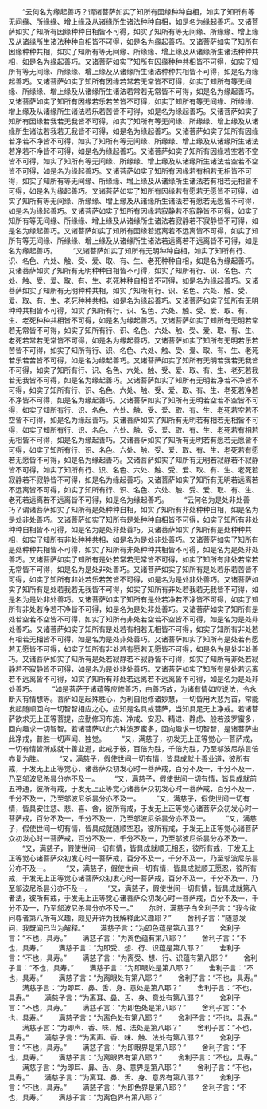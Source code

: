 <!-- { "loadSidebar": true } -->
　　“云何名为缘起善巧？谓诸菩萨如实了知所有因缘种种自相，如实了知所有等无间缘、所缘缘、增上缘及从诸缘所生诸法种种自相，如是名为缘起善巧。又诸菩萨如实了知所有因缘种种自相皆不可得，如实了知所有等无间缘、所缘缘、增上缘及从诸缘所生诸法种种自相皆不可得，如是名为缘起善巧。又诸菩萨如实了知所有因缘种种共相，如实了知所有等无间缘、所缘缘、增上缘及从诸缘所生诸法种种共相，如是名为缘起善巧。又诸菩萨如实了知所有因缘种种共相皆不可得，如实了知所有等无间缘、所缘缘、增上缘及从诸缘所生诸法种种共相皆不可得，如是名为缘起善巧。又诸菩萨如实了知所有因缘若常若无常皆不可得，如实了知所有等无间缘、所缘缘、增上缘及从诸缘所生诸法若常若无常皆不可得，如是名为缘起善巧。又诸菩萨如实了知所有因缘若乐若苦皆不可得，如实了知所有等无间缘、所缘缘、增上缘及从诸缘所生诸法若乐若苦皆不可得，如是名为缘起善巧。又诸菩萨如实了知所有因缘若我若无我皆不可得，如实了知所有等无间缘、所缘缘、增上缘及从诸缘所生诸法若我若无我皆不可得，如是名为缘起善巧。又诸菩萨如实了知所有因缘若净若不净皆不可得，如实了知所有等无间缘、所缘缘、增上缘及从诸缘所生诸法若净若不净皆不可得，如是名为缘起善巧。又诸菩萨如实了知所有因缘若空若不空皆不可得，如实了知所有等无间缘、所缘缘、增上缘及从诸缘所生诸法若空若不空皆不可得，如是名为缘起善巧。又诸菩萨如实了知所有因缘若有相若无相皆不可得，如实了知所有等无间缘、所缘缘、增上缘及从诸缘所生诸法若有相若无相皆不可得，如是名为缘起善巧。又诸菩萨如实了知所有因缘若有愿若无愿皆不可得，如实了知所有等无间缘、所缘缘、增上缘及从诸缘所生诸法若有愿若无愿皆不可得，如是名为缘起善巧。又诸菩萨如实了知所有因缘若寂静若不寂静皆不可得，如实了知所有等无间缘、所缘缘、增上缘及从诸缘所生诸法若寂静若不寂静皆不可得，如是名为缘起善巧。又诸菩萨如实了知所有因缘若远离若不远离皆不可得，如实了知所有等无间缘、所缘缘、增上缘及从诸缘所生诸法若远离若不远离皆不可得，如是名为缘起善巧。
　　“又诸菩萨如实了知所有无明种种自相，如实了知所有行、识、名色、六处、触、受、爱、取、有、生、老死种种自相，如是名为缘起善巧。又诸菩萨如实了知所有无明种种自相皆不可得，如实了知所有行、识、名色、六处、触、受、爱、取、有、生、老死种种自相皆不可得，如是名为缘起善巧。又诸菩萨如实了知所有无明种种共相，如实了知所有行、识、名色、六处、触、受、爱、取、有、生、老死种种共相，如是名为缘起善巧。又诸菩萨如实了知所有无明种种共相皆不可得，如实了知所有行、识、名色、六处、触、受、爱、取、有、生、老死种种共相皆不可得，如是名为缘起善巧。又诸菩萨如实了知所有无明若常若无常皆不可得，如实了知所有行、识、名色、六处、触、受、爱、取、有、生、老死若常若无常皆不可得，如是名为缘起善巧。又诸菩萨如实了知所有无明若乐若苦皆不可得，如实了知所有行、识、名色、六处、触、受、爱、取、有、生、老死若乐若苦皆不可得，如是名为缘起善巧。又诸菩萨如实了知所有无明若我若无我皆不可得，如实了知所有行、识、名色、六处、触、受、爱、取、有、生、老死若我若无我皆不可得，如是名为缘起善巧。又诸菩萨如实了知所有无明若净若不净皆不可得，如实了知所有行、识、名色、六处、触、受、爱、取、有、生、老死若净若不净皆不可得，如是名为缘起善巧。又诸菩萨如实了知所有无明若空若不空皆不可得，如实了知所有行、识、名色、六处、触、受、爱、取、有、生、老死若空若不空皆不可得，如是名为缘起善巧。又诸菩萨如实了知所有无明若有相若无相皆不可得，如实了知所有行、识、名色、六处、触、受、爱、取、有、生、老死若有相若无相皆不可得，如是名为缘起善巧。又诸菩萨如实了知所有无明若有愿若无愿皆不可得，如实了知所有行、识、名色、六处、触、受、爱、取、有、生、老死若有愿若无愿皆不可得，如是名为缘起善巧。又诸菩萨如实了知所有无明若寂静若不寂静皆不可得，如实了知所有行、识、名色、六处、触、受、爱、取、有、生、老死若寂静若不寂静皆不可得，如是名为缘起善巧。又诸菩萨如实了知所有无明若远离若不远离皆不可得，如实了知所有行、识、名色、六处、触、受、爱、取、有、生、老死若远离若不远离皆不可得，如是名为缘起善巧。
　　“云何名为是处非处善巧？谓诸菩萨如实了知所有是处种种自相，如实了知所有非处种种自相，如是名为是处非处善巧。又诸菩萨如实了知所有是处种种自相皆不可得，如实了知所有非处种种自相皆不可得，如是名为是处非处善巧。又诸菩萨如实了知所有是处种种共相，如实了知所有非处种种共相，如是名为是处非处善巧。又诸菩萨如实了知所有是处种种共相皆不可得，如实了知所有非处种种共相皆不可得，如是名为是处非处善巧。又诸菩萨如实了知所有是处若常若无常皆不可得，如实了知所有非处若常若无常皆不可得，如是名为是处非处善巧。又诸菩萨如实了知所有是处若乐若苦皆不可得，如实了知所有非处若乐若苦皆不可得，如是名为是处非处善巧。又诸菩萨如实了知所有是处若我若无我皆不可得，如实了知所有非处若我若无我皆不可得，如是名为是处非处善巧。又诸菩萨如实了知所有是处若净若不净皆不可得，如实了知所有非处若净若不净皆不可得，如是名为是处非处善巧。又诸菩萨如实了知所有是处若空若不空皆不可得，如实了知所有非处若空若不空皆不可得，如是名为是处非处善巧。又诸菩萨如实了知所有是处若有相若无相皆不可得，如实了知所有非处若有相若无相皆不可得，如是名为是处非处善巧。又诸菩萨如实了知所有是处若有愿若无愿皆不可得，如实了知所有非处若有愿若无愿皆不可得，如是名为是处非处善巧。又诸菩萨如实了知所有是处若寂静若不寂静皆不可得，如实了知所有非处若寂静若不寂静皆不可得，如是名为是处非处善巧。又诸菩萨如实了知所有是处若远离若不远离皆不可得，如实了知所有非处若远离若不远离皆不可得，如是名为是处非处善巧。
　　“如是菩萨于诸蕴等应修善巧，由善巧故，为诸有情如应说法，令永断灭有情想等。菩萨如是起殊胜心，为利自他修诸妙慧，一切皆用大悲为首，常能发起随顺回向一切智智相应之心，应知是名具戒菩萨，当知具足无上净戒。若诸菩萨欲求无上正等菩提，应勤修习布施、净戒、安忍、精进、静虑、般若波罗蜜多，回向趣求一切智智。若诸菩萨以此六种波罗蜜多，回向趣求一切智智，是诸菩萨由此净戒，普胜一切声闻、独觉。
　　“又，满慈子，初发无上正等觉心一菩萨戒，一切有情皆所成就十善业道，此戒于彼，百倍为胜，千倍为胜，乃至邬波尼杀昙倍亦复为胜。
　　“又，满慈子，假使世间一切有情，皆具成就十善业道，彼所有戒，于发无上正等觉心，诸菩萨众初发心时一菩萨戒，百分不及一，千分不及一，乃至邬波尼杀昙分亦不及一。
　　“又，满慈子，假使世间一切有情，皆具成就前五神通，彼所有戒，于发无上正等觉心诸菩萨众初发心时一菩萨戒，百分不及一，千分不及一，乃至邬波尼杀昙分亦不及一。
　　“又，满慈子，假使世间一切有情，皆具安住慈、悲、喜、舍，彼所有戒，于发无上正等觉心诸菩萨众初发心时一菩萨戒，百分不及一，千分不及一，乃至邬波尼杀昙分亦不及一。
　　“又，满慈子，假使世间一切有情，皆具成就随顺空忍，彼所有戒，于发无上正等觉心诸菩萨众初发心时一菩萨戒，百分不及一，千分不及一，乃至邬波尼杀昙分亦不及一。
　　“又，满慈子，假使世间一切有情，皆具成就顺无相忍，彼所有戒，于发无上正等觉心诸菩萨众初发心时一菩萨戒，百分不及一，千分不及一，乃至邬波尼杀昙分亦不及一。
　　“又，满慈子，假使世间一切有情，皆具成就顺无愿忍，彼所有戒，于发无上正等觉心诸菩萨众初发心时一菩萨戒，百分不及一，千分不及一，乃至邬波尼杀昙分亦不及一。
　　“又，满慈子，假使世间一切有情，皆具成就第八者法，彼所有戒，于发无上正等觉心诸菩萨众初发心时一菩萨戒，百分不及一，千分不及一，乃至邬波尼杀昙分亦不及一。”
　　尔时，满慈子白舍利子言：“我今欲问尊者第八所有义趣，颇见开许为我解释此义趣耶？”
　　舍利子言：“随意发问，我既闻已当为解释。”
　　满慈子言：“为即色蕴是第八耶？”
　　舍利子言：“不也，具寿。”
　　满慈子言：“为离色蕴有第八耶？”
　　舍利子言：“不也，具寿。”
　　满慈子言：“为即受、想、行、识蕴是第八耶？”
　　舍利子言：“不也，具寿。”
　　满慈子言：“为离受、想、行、识蕴有第八耶？”
　　舍利子言：“不也，具寿。”
　　满慈子言：“为即眼处是第八耶？”
　　舍利子言：“不也，具寿。”
　　满慈子言：“为离眼处有第八耶？”
　　舍利子言：“不也，具寿。”
　　满慈子言：“为即耳、鼻、舌、身、意处是第八耶？”
　　舍利子言：“不也，具寿。”
　　满慈子言：“为离耳、鼻、舌、身、意处有第八耶？”
　　舍利子言：“不也，具寿。”
　　满慈子言：“为即色处是第八耶？”
　　舍利子言：“不也，具寿。”
　　满慈子言：“为离色处有第八耶？”
　　舍利子言：“不也，具寿。”
　　满慈子言：“为即声、香、味、触、法处是第八耶？”
　　舍利子言：“不也，具寿。”
　　满慈子言：“为离声、香、味、触、法处有第八耶？”
　　舍利子言：“不也，具寿。”
　　满慈子言：“为即眼界是第八耶？”
　　舍利子言：“不也，具寿。”
　　满慈子言：“为离眼界有第八耶？”
　　舍利子言：“不也，具寿。”
　　满慈子言：“为即耳、鼻、舌、身、意界是第八耶？”
　　舍利子言：“不也，具寿。”
　　满慈子言：“为离耳、鼻、舌、身、意界有第八耶？”
　　舍利子言：“不也，具寿。”
　　满慈子言：“为即色界是第八耶？”
　　舍利子言：“不也，具寿。”
　　满慈子言：“为离色界有第八耶？”
